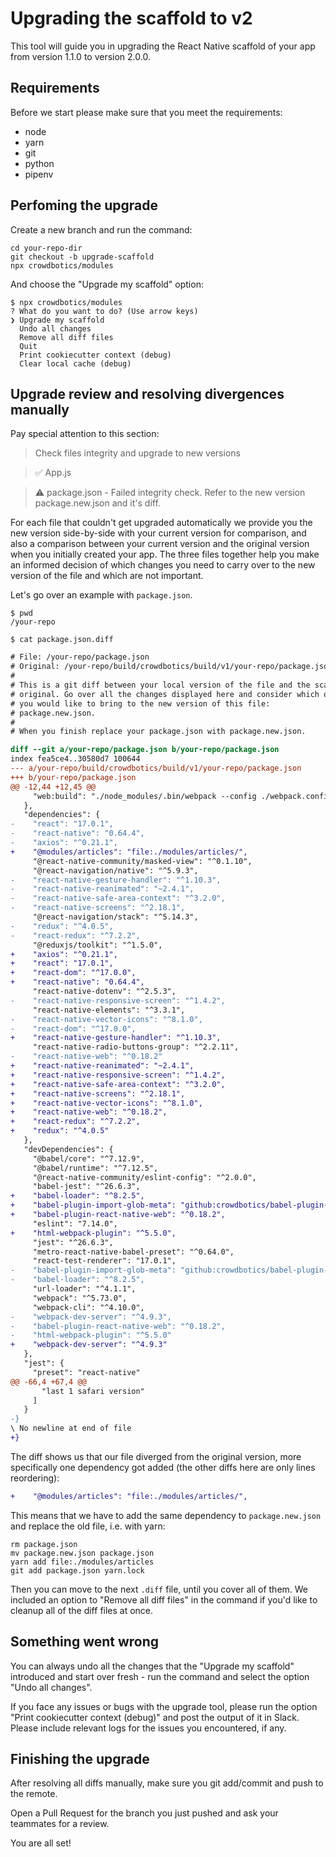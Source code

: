 # Upgrading the scaffold to v2

This tool will guide you in upgrading the React Native scaffold of your app from version 1.1.0 to version 2.0.0.

## Requirements

Before we start please make sure that you meet the requirements:

- node
- yarn
- git
- python
- pipenv

## Perfoming the upgrade

Create a new branch and run the command:

```
cd your-repo-dir
git checkout -b upgrade-scaffold
npx crowdbotics/modules
```

And choose the "Upgrade my scaffold" option:

```
$ npx crowdbotics/modules
? What do you want to do? (Use arrow keys)
❯ Upgrade my scaffold
  Undo all changes
  Remove all diff files
  Quit
  Print cookiecutter context (debug)
  Clear local cache (debug)
```

## Upgrade review and resolving divergences manually

Pay special attention to this section:

> Check files integrity and upgrade to new versions

> ✅ App.js

> ⚠ package.json - Failed integrity check. Refer to the new version package.new.json and it's diff.

For each file that couldn't get upgraded automatically we provide you the new version side-by-side with your current version for comparison, and also a comparison between your current version and the original version when you initially created your app. The three files together help you make an informed decision of which changes you need to carry over to the new version of the file and which are not important.

Let's go over an example with `package.json`.

```shell
$ pwd
/your-repo

$ cat package.json.diff
```

```diff
# File: /your-repo/package.json
# Original: /your-repo/build/crowdbotics/build/v1/your-repo/package.json
#
# This is a git diff between your local version of the file and the scaffold
# original. Go over all the changes displayed here and consider which ones
# you would like to bring to the new version of this file:
# package.new.json.
#
# When you finish replace your package.json with package.new.json.

diff --git a/your-repo/package.json b/your-repo/package.json
index fea5ce4..30580d7 100644
--- a/your-repo/build/crowdbotics/build/v1/your-repo/package.json
+++ b/your-repo/package.json
@@ -12,44 +12,45 @@
     "web:build": "./node_modules/.bin/webpack --config ./webpack.config.js --color --mode production"
   },
   "dependencies": {
-    "react": "17.0.1",
-    "react-native": "0.64.4",
-    "axios": "^0.21.1",
+    "@modules/articles": "file:./modules/articles/",
     "@react-native-community/masked-view": "^0.1.10",
     "@react-navigation/native": "^5.9.3",
-    "react-native-gesture-handler": "^1.10.3",
-    "react-native-reanimated": "~2.4.1",
-    "react-native-safe-area-context": "^3.2.0",
-    "react-native-screens": "^2.18.1",
     "@react-navigation/stack": "^5.14.3",
-    "redux": "^4.0.5",
-    "react-redux": "^7.2.2",
     "@reduxjs/toolkit": "^1.5.0",
+    "axios": "^0.21.1",
+    "react": "17.0.1",
+    "react-dom": "^17.0.0",
+    "react-native": "0.64.4",
     "react-native-dotenv": "^2.5.3",
-    "react-native-responsive-screen": "^1.4.2",
     "react-native-elements": "^3.3.1",
-    "react-native-vector-icons": "^8.1.0",
-    "react-dom": "^17.0.0",
+    "react-native-gesture-handler": "^1.10.3",
     "react-native-radio-buttons-group": "^2.2.11",
-    "react-native-web": "^0.18.2"
+    "react-native-reanimated": "~2.4.1",
+    "react-native-responsive-screen": "^1.4.2",
+    "react-native-safe-area-context": "^3.2.0",
+    "react-native-screens": "^2.18.1",
+    "react-native-vector-icons": "^8.1.0",
+    "react-native-web": "^0.18.2",
+    "react-redux": "^7.2.2",
+    "redux": "^4.0.5"
   },
   "devDependencies": {
     "@babel/core": "^7.12.9",
     "@babel/runtime": "^7.12.5",
     "@react-native-community/eslint-config": "^2.0.0",
     "babel-jest": "^26.6.3",
+    "babel-loader": "^8.2.5",
+    "babel-plugin-import-glob-meta": "github:crowdbotics/babel-plugin-import-glob-meta",
+    "babel-plugin-react-native-web": "^0.18.2",
     "eslint": "7.14.0",
+    "html-webpack-plugin": "^5.5.0",
     "jest": "^26.6.3",
     "metro-react-native-babel-preset": "^0.64.0",
     "react-test-renderer": "17.0.1",
-    "babel-plugin-import-glob-meta": "github:crowdbotics/babel-plugin-import-glob-meta",
-    "babel-loader": "^8.2.5",
     "url-loader": "^4.1.1",
     "webpack": "^5.73.0",
     "webpack-cli": "^4.10.0",
-    "webpack-dev-server": "^4.9.3",
-    "babel-plugin-react-native-web": "^0.18.2",
-    "html-webpack-plugin": "^5.5.0"
+    "webpack-dev-server": "^4.9.3"
   },
   "jest": {
     "preset": "react-native"
@@ -66,4 +67,4 @@
       "last 1 safari version"
     ]
   }
-}
\ No newline at end of file
+}
```

The diff shows us that our file diverged from the original version, more specifically one dependency got added (the other diffs here are only lines reordering):

```diff
+    "@modules/articles": "file:./modules/articles/",
```

This means that we have to add the same dependency to `package.new.json` and replace the old file, i.e. with yarn:

```shell
rm package.json
mv package.new.json package.json
yarn add file:./modules/articles
git add package.json yarn.lock
```

Then you can move to the next `.diff` file, until you cover all of them. We included an option to "Remove all diff files" in the command if you'd like to cleanup all of the diff files at once.

## Something went wrong

You can always undo all the changes that the "Upgrade my scaffold" introduced and start over fresh - run the command and select the option "Undo all changes".

If you face any issues or bugs with the upgrade tool, please run the option "Print cookiecutter context (debug)" and post the output of it in Slack. Please include relevant logs for the issues you encountered, if any.

## Finishing the upgrade

After resolving all diffs manually, make sure you git add/commit and push to the remote.

Open a Pull Request for the branch you just pushed and ask your teammates for a review.

You are all set!

